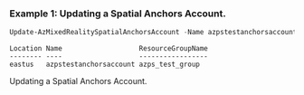 ### Example 1: Updating a Spatial Anchors Account.
```powershell
Update-AzMixedRealitySpatialAnchorsAccount -Name azpstestanchorsaccount -ResourceGroupName azps_test_group -Location eastus -Tag @{"a"="1"}
```

```output
Location Name                   ResourceGroupName
-------- ----                   -----------------
eastus   azpstestanchorsaccount azps_test_group
```

Updating a Spatial Anchors Account.